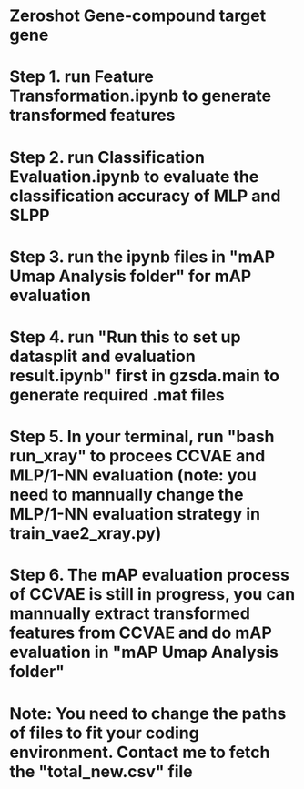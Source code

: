 # Zeroshot Gene-compound target gene
# Step 1. run Feature Transformation.ipynb to generate transformed features
# Step 2. run Classification Evaluation.ipynb to evaluate the classification accuracy of MLP and SLPP
# Step 3. run the ipynb files in "mAP Umap Analysis folder" for mAP evaluation
# Step 4. run "Run this to set up datasplit and evaluation result.ipynb" first in gzsda.main to generate required .mat files
# Step 5. In your terminal, run "bash run_xray" to procees CCVAE and MLP/1-NN evaluation (note: you need to mannually change the MLP/1-NN evaluation strategy in train_vae2_xray.py)
# Step 6. The mAP evaluation process of CCVAE is still in progress, you can mannually extract transformed features from CCVAE and do mAP evaluation in "mAP Umap Analysis folder"
# Note: You need to change the paths of files to fit your coding environment. Contact me to fetch the "total_new.csv" file

